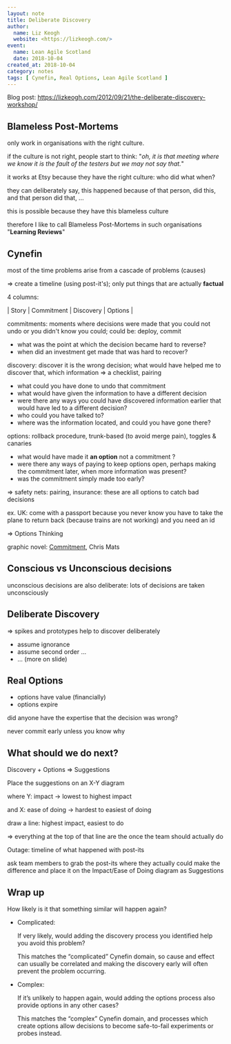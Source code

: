 ```yaml
---
layout: note
title: Deliberate Discovery
author:
  name: Liz Keogh
  website: <https://lizkeogh.com/>
event:
  name: Lean Agile Scotland
  date: 2018-10-04
created_at: 2018-10-04
category: notes
tags: [ Cynefin, Real Options, Lean Agile Scotland ]
---
```


Blog post: <https://lizkeogh.com/2012/09/21/the-deliberate-discovery-workshop/>

## Blameless Post-Mortems

only work in organisations with the right culture.

if the culture is not right, people start to think: "*oh, it is that meeting where we know it is the fault of the testers but we may not say that.*"

it works at Etsy because they have the right culture: who did what when?

they can deliberately say, this happened because of that person, did this, and that person did that, ...

this is possible because they have this blameless culture

therefore I like to call Blameless Post-Mortems in such organisations "**Learning Reviews**"

## Cynefin

most of the time problems arise from a cascade of problems (causes)

=> create a timeline (using post-it's); only put things that are actually **factual**

4 columns:

| Story | Commitment | Discovery | Options |

commitments: moments where decisions were made that you could not undo or you didn't know you could; could be: deploy, commit

- what was the point at which the decision became hard to reverse?
- when did an investment get made that was hard to recover?

discovery: discover it is the wrong decision; what would have helped me to discover that, which information => a checklist, pairing

- what could you have done to undo that commitment
- what would have given the information to have a different decision
- were there any ways you could have discovered information earlier that would have led to a different decision?
- who could you have talked to?
- where was the information located, and could you have gone there?

options: rollback procedure, trunk-based (to avoid merge pain), toggles & canaries

- what would have made it **an option** not a commitment ?
- were there any ways of paying to keep options open, perhaps making the commitment later, when more information was present?
- was the commitment simply made too early?

=> safety nets: pairing, insurance: these are all options to catch bad decisions

ex. UK: come with a passport because you never know you have to take the plane to return back (because trains are not working) and you need an id

=> Options Thinking

graphic novel: [Commitment](https://www.goodreads.com/book/show/17910885-commitment), Chris Mats

## Conscious vs Unconscious decisions

unconscious decisions are also deliberate: lots of decisions are taken unconsciously

## Deliberate Discovery

=> spikes and prototypes help to discover deliberately

- assume ignorance
- assume second order ...
- ...
(more on slide)

## Real Options

- options have value (financially)
- options expire

did anyone have the expertise that the decision was wrong?

never commit early unless you know why

## What should we do next?

Discovery + Options => Suggestions

Place the suggestions on an X-Y diagram

where Y: impact -> lowest to highest impact

and X: ease of doing -> hardest to easiest of doing

draw a line: highest impact, easiest to do

=> everything at the top of that line are the once the team should actually do

Outage: timeline of what happened with post-its

ask team members to grab the post-its where they actually could make the difference and place it on the Impact/Ease of Doing diagram as Suggestions

## Wrap up

How likely is it that something similar will happen again?

- Complicated:
  
  If very likely, would adding the discovery process you identified help you avoid this problem?
  
  This matches the “complicated” Cynefin domain, so cause and effect can usually be correlated and making the discovery early will often prevent the problem occurring.

- Complex:
  
  If it’s unlikely to happen again, would adding the options process also provide options in any other cases?
  
  This matches the “complex” Cynefin domain, and processes which create options allow decisions to become safe-to-fail experiments or probes instead.
